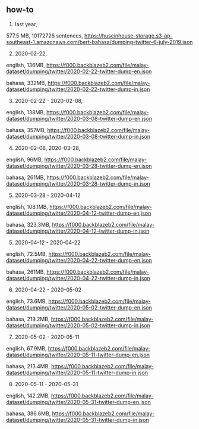 ## how-to

1. last year,

577.5 MB, 10172726 sentences, https://huseinhouse-storage.s3-ap-southeast-1.amazonaws.com/bert-bahasa/dumping-twitter-6-july-2019.json

2. 2020-02-22,

english, 136MB, https://f000.backblazeb2.com/file/malay-dataset/dumping/twitter/2020-02-22-twitter-dump-en.json

bahasa, 332MB, https://f000.backblazeb2.com/file/malay-dataset/dumping/twitter/2020-02-22-twitter-dump-in.json

3. 2020-02-22 - 2020-02-08,

english, 138MB, https://f000.backblazeb2.com/file/malay-dataset/dumping/twitter/2020-03-08-twitter-dump-en.json

bahasa, 357MB, https://f000.backblazeb2.com/file/malay-dataset/dumping/twitter/2020-03-08-twitter-dump-in.json

4. 2020-02-08, 2020-03-28,

english, 96MB, https://f000.backblazeb2.com/file/malay-dataset/dumping/twitter/2020-03-28-twitter-dump-en.json

bahasa, 261MB, https://f000.backblazeb2.com/file/malay-dataset/dumping/twitter/2020-03-28-twitter-dump-in.json

5. 2020-03-28 - 2020-04-12

english, 108.1MB, https://f000.backblazeb2.com/file/malay-dataset/dumping/twitter/2020-04-12-twitter-dump-en.json

bahasa, 323.3MB, https://f000.backblazeb2.com/file/malay-dataset/dumping/twitter/2020-04-12-twitter-dump-in.json

5. 2020-04-12 - 2020-04-22

english, 72.5MB, https://f000.backblazeb2.com/file/malay-dataset/dumping/twitter/2020-04-22-twitter-dump-en.json

bahasa, 261MB, https://f000.backblazeb2.com/file/malay-dataset/dumping/twitter/2020-04-22-twitter-dump-in.json

6. 2020-04-22 - 2020-05-02

english, 73.6MB, https://f000.backblazeb2.com/file/malay-dataset/dumping/twitter/2020-05-02-twitter-dump-en.json

bahasa, 219.2MB, https://f000.backblazeb2.com/file/malay-dataset/dumping/twitter/2020-05-02-twitter-dump-in.json

7. 2020-05-02 - 2020-05-11

english, 67.9MB, https://f000.backblazeb2.com/file/malay-dataset/dumping/twitter/2020-05-11-twitter-dump-en.json

bahasa, 213.4MB, https://f000.backblazeb2.com/file/malay-dataset/dumping/twitter/2020-05-11-twitter-dump-in.json

8. 2020-05-11 - 2020-05-31

english, 142.2MB, https://f000.backblazeb2.com/file/malay-dataset/dumping/twitter/2020-05-31-twitter-dump-en.json

bahasa, 386.6MB, https://f000.backblazeb2.com/file/malay-dataset/dumping/twitter/2020-05-31-twitter-dump-in.json